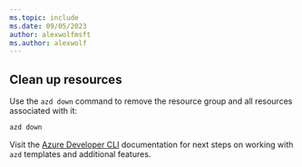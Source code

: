 ```yaml
---
ms.topic: include
ms.date: 09/05/2023
author: alexwolfmsft
ms.author: alexwolf
---
```

## Clean up resources

Use the `azd down` command to remove the resource group and all resources associated with it:

```bash
azd down
```

Visit the [Azure Developer CLI](/azure/developer/azure-developer-cli/overview) documentation for next steps on working with `azd` templates and additional features.

